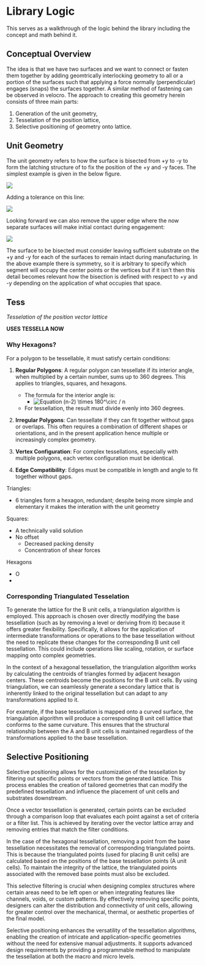 # Library Logic

This serves as a walkthrough of the logic behind the library including the concept and math behind it.

## Conceptual Overview

The idea is that we have two surfaces and we want to connect or fasten them together by adding geomtrically interlocking geometry to all or a portion of the surfaces such that applying a force normally (perpendicular) engages (snaps) the surfaces together. A similar method of fastening can be observed in velocro. The approach to creating this geometry herein consists of three main parts:

1. Generation of the unit geometry,
2. Tesselation of the position lattice,
3. Selective positioning of geometry onto lattice.

## Unit Geometry

The unit geometry refers to how the surface is bisected from +y to -y to form the latching structure of to fix the position of the +y and -y faces. The simplest example is given in the below figure.

![](../assets/unit1.png)

Adding a tolerance on this line:

![](../assets/unit2.png)

Looking forward we can also remove the upper edge where the now separate surfaces will make initial contact during engagement:

![](../assets/unit3.png)

The surface to be bisected must consider leaving sufficient substrate on the +y and -y for each of the surfaces to remain intact during manufacturing. In the above example there is symmetry, so it is arbitrary to specify which segment will occupy the center points or the vertices but if it isn't then this detail becomes relevant how the bisection is defined with respect to +y and -y depending on the application of what occupies that space.

## Tess

_Tesselation of the position vector lattice_

**USES TESSELLA NOW**

### Why Hexagons?

For a polygon to be tessellable, it must satisfy certain conditions:

1. **Regular Polygons**: A regular polygon can tessellate if its interior angle, when multiplied by a certain number, sums up to 360 degrees. This applies to triangles, squares, and hexagons.

   - The formula for the interior angle is:
     - ![Equation (n-2) \times 180^\circ / n](<https://latex.codecogs.com/svg.image?\inline&space;\LARGE&space;\bg{white}{\color{White}(n-2)&space;\times&space;180^\circ&space;/&space;n}>)
   - For tessellation, the result must divide evenly into 360 degrees.

2. **Irregular Polygons**: Can tessellate if they can fit together without gaps or overlaps. This often requires a combination of different shapes or orientations, and in the present application hence multiple or increasingly complex geometry.

3. **Vertex Configuration**: For complex tessellations, especially with multiple polygons, each vertex configuration must be identical.

4. **Edge Compatibility**: Edges must be compatible in length and angle to fit together without gaps.

Triangles:

- 6 triangles form a hexagon, redundant; despite being more simple and elementary it makes the interation with the unit geometry

Squares:

- A technically valid solution
- No offset
  - Decreased packing density
  - Concentration of shear forces

Hexagons

- O
-

### Corresponding Triangulated Tesselation

To generate the lattice for the B unit cells, a triangulation algorithm is employed. This approach is chosen over directly modifying the base tessellation (such as by removing a level or deriving from it) because it offers greater flexibility. Specifically, it allows for the application of intermediate transformations or operations to the base tessellation without the need to replicate these changes for the corresponding B unit cell tessellation. This could include operations like scaling, rotation, or surface mapping onto complex geometries.

In the context of a hexagonal tessellation, the triangulation algorithm works by calculating the centroids of triangles formed by adjacent hexagon centers. These centroids become the positions for the B unit cells. By using triangulation, we can seamlessly generate a secondary lattice that is inherently linked to the original tessellation but can adapt to any transformations applied to it.

For example, if the base tessellation is mapped onto a curved surface, the triangulation algorithm will produce a corresponding B unit cell lattice that conforms to the same curvature. This ensures that the structural relationship between the A and B unit cells is maintained regardless of the transformations applied to the base tessellation.

## Selective Positioning

Selective positioning allows for the customization of the tessellation by filtering out specific points or vectors from the generated lattice. This process enables the creation of tailored geometries that can modify the predefined tessellation and influence the placement of unit cells and substrates downstream.

Once a vector tessellation is generated, certain points can be excluded through a comparison loop that evaluates each point against a set of criteria or a filter list. This is achieved by iterating over the vector lattice array and removing entries that match the filter conditions.

In the case of the hexagonal tessellation, removing a point from the base tessellation necessitates the removal of corresponding triangulated points. This is because the triangulated points (used for placing B unit cells) are calculated based on the positions of the base tessellation points (A unit cells). To maintain the integrity of the lattice, the triangulated points associated with the removed base points must also be excluded.

This selective filtering is crucial when designing complex structures where certain areas need to be left open or when integrating features like channels, voids, or custom patterns. By effectively removing specific points, designers can alter the distribution and connectivity of unit cells, allowing for greater control over the mechanical, thermal, or aesthetic properties of the final model.

Selective positioning enhances the versatility of the tessellation algorithms, enabling the creation of intricate and application-specific geometries without the need for extensive manual adjustments. It supports advanced design requirements by providing a programmable method to manipulate the tessellation at both the macro and micro levels.
